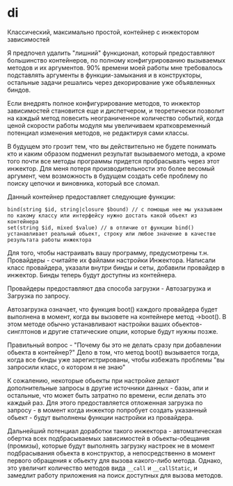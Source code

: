 # di

Классический, максимально простой, контейнер с инжектором зависимостей

Я предпочел удалить "лишний" функционал, который предоставляют большинство контейнеров, по полному конфигурированию вызываемых методов и их аргументов. 90% времени моей работы мне требовалось подставлять аргументы в функции-замыкания и в конструкторы, остальные задачи решались через декорирование уже объявленных биндов.

Если внедрять полное конфигурирование методов, то инжектор зависимостей становится еще и диспетчером, и теоретически позволит на каждый метод повесить неограниченное количество событий, когда ценой скорости работы модуля мы увеличиваем кратковременный потенциал изменения методов, не редактируя сами классы.

В будущем это грозит тем, что вы действительно не будете понимать кто и каким образом подменил результат вызываемого метода, а кроме того почти все методы программы придется пробрасывать через этот инжектор. Для меня потеря производительности это более весомый аргумент, чем возможность в будущем создать себе проблему по поиску цепочки и виновника, который все сломал.

Данный контейнер предоставляет следующие функции:
```
bind(string $id, string|closure $bound) // с помощью нее мы указываем по какому классу или интерфейсу нужно достать какой обьект из контейнера
set(string $id, mixed $value) // в отличие от функции bind() устанавливает реальный обьект, строку или любое значение в качестве результата работы инжектора
```

Для того, чтобы настраивать вашу программу, предусмотрены т.н. Провайдеры - считайте их файлами настройки Инжектора. Написали класс провайдера, указали внутри бинды и сеты, добавили провайдер в инжектор. Бинды теперь будут доступны из контейнера.

Провайдеры предоставляют два способа загрузки - Автозагрузка и Загрузка по запросу.

Автозагрузка означает, что функция boot() каждого провайдера будет выполнена в момент, когда вы вызовете на контейнере метод ->boot(). В этом методе обычно устанавливают настройки ваших обьектов-синглтонов и другие статические опции, которые будут нужны позже.

Правильный вопрос - "Почему бы это не делать сразу при добавлении обьекта в контейнер?"
Дело в том, что метод boot() вызывается тогда, когда все бинды уже зарегистрированы, чтобы избежать проблемы "вы запросили класс, о котором я не знаю"

К сожалению, некоторые обьекты при настройке делают дополнительные запросы в другие источники данных - базы, апи и остальные, что может быть затратно по времени, если делать это каждый раз. Для этого предоставляется отложенная загрузка по запросу - в момент когда инжектор попробует создать указанный обьект - будут выполнены функции настройки из провайдера.

Дальнейший потенциал доработки такого инжектора - автоматическая обертка всех подбрасываемых зависимостей в обьекты-обещания (промизы), которые будут выполнять загрузку настроек не в момент подбрасывания обьекта в конструктор, а непосредственно в момент первого обращения к обьекту для вызова какого-либо метода. Однако, это увеличит количество методов вида `__call` и `__callStatic`, и замедлит работу приложения на поиск доступных для вызова методов.
